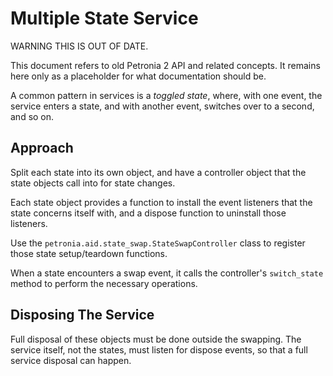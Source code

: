 # Multiple State Service

WARNING THIS IS OUT OF DATE.

This document refers to old Petronia 2 API and related concepts.  It remains here only as a placeholder for what documentation should be. 

A common pattern in services is a *toggled state*, where, with one event, the service enters a state, and with another event, switches over to a second, and so on.

## Approach

Split each state into its own object, and have a controller object that the state objects call into for state changes.

Each state object provides a function to install the event listeners that the state concerns itself with, and a dispose function to uninstall those listeners.

Use the `petronia.aid.state_swap.StateSwapController` class to register those state setup/teardown functions.

When a state encounters a swap event, it calls the controller's `switch_state` method to perform the necessary operations.

## Disposing The Service

Full disposal of these objects must be done outside the swapping.  The service itself, not the states, must listen for dispose events, so that a full service disposal can happen.
